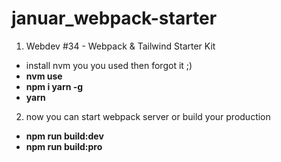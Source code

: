 # januar_webpack-starter

1. Webdev #34 - Webpack &amp; Tailwind Starter Kit
- install nvm you you used then forgot it ;)
- __nvm use__
- __npm i yarn -g__
- __yarn__
2. now you can start webpack server or build your production
* __npm run build:dev__
* __npm run build:pro__
